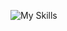 ![My Skills](https://skillicons.dev/icons?i=py,github,scala,django,flask,javascript,html,css,mysql,tensorflow,mongodb,pytorch,firebase,streamlit)


